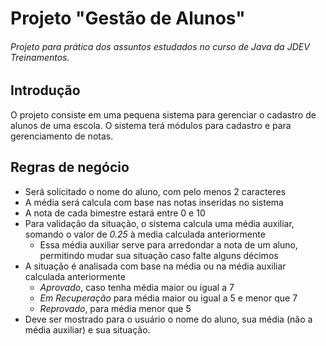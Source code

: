# Projeto "Gestão de Alunos"

###### _Projeto para prática dos assuntos estudados no curso de Java da JDEV Treinamentos._

## Introdução

O projeto consiste em uma pequena sistema para gerenciar o cadastro de alunos de uma escola. O sistema terá módulos para cadastro e para gerenciamento de notas.

## Regras de negócio

- Será solicitado o nome do aluno, com pelo menos 2 caracteres
- A média será calcula com base nas notas inseridas no sistema
- A nota de cada bimestre estará entre 0 e 10
- Para validação da situação, o sistema calcula uma média auxiliar, somando o valor de _0.25_ à media calculada anteriormente
  - Essa média auxiliar serve para arredondar a nota de um aluno, permitindo mudar sua situação caso falte alguns décimos
- A situação é analisada com base na média ou na média auxiliar calculada anteriormente
    - _Aprovado_, caso tenha média maior ou igual a 7
    - _Em Recuperação_ para média maior ou igual a 5 e menor que 7
    - _Reprovado_, para média menor que 5
- Deve ser mostrado para o usuário o nome do aluno, sua média (não a média auxiliar) e sua situação.